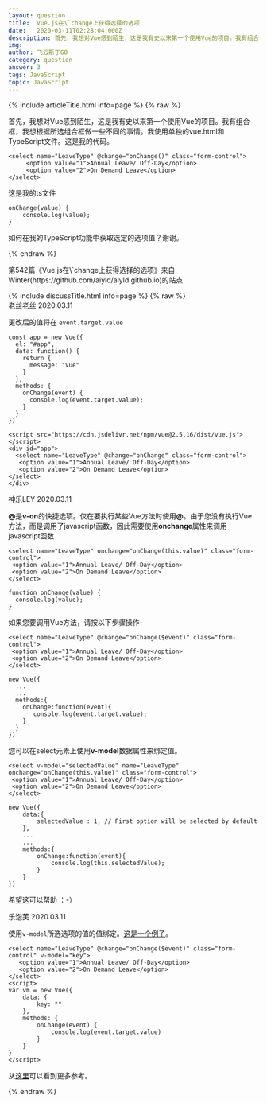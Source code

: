 ```yaml
---
layout: question
title:  Vue.js在\`change上获得选择的选项
date:   2020-03-11T02:28:04.000Z
description: 首先，我想对Vue感到陌生，这是我有史以来第一个使用Vue的项目。我有组合框，我想根据所选组合框做一些不同的事情。我使用单独的vue.html和TypeScript文件...
img: 
author: 飞云斯丁GO
category: question
answer: 3
tags: JavaScript
topic: JavaScript
---
```

<div class="article-root">
  <div class="article">
    {% include articleTitle.html info=page %}
    {% raw %}
    <div class="article-content"><p><font style="vertical-align: inherit;"><font style="vertical-align: inherit;">首先，我想对Vue感到陌生，这是我有史以来第一个使用Vue的项目。</font><font style="vertical-align: inherit;">我有组合框，我想根据所选组合框做一些不同的事情。</font><font style="vertical-align: inherit;">我使用单独的vue.html和TypeScript文件。</font><font style="vertical-align: inherit;">这是我的代码。</font></font></p>

<pre><code>&lt;select name="LeaveType" @change="onChange()" class="form-control"&gt;<font></font>
     &lt;option value="1"&gt;Annual Leave/ Off-Day&lt;/option&gt;<font></font>
     &lt;option value="2"&gt;On Demand Leave&lt;/option&gt;<font></font>
&lt;/select&gt;<font></font>
</code></pre>

<p><font style="vertical-align: inherit;"><font style="vertical-align: inherit;">这是我的ts文件</font></font></p>

<pre><code>onChange(value) {<font></font>
    console.log(value);<font></font>
}<font></font>
</code></pre>

<p><font style="vertical-align: inherit;"><font style="vertical-align: inherit;">如何在我的TypeScript功能中获取选定的选项值？</font><font style="vertical-align: inherit;">谢谢。</font></font></p></div>
    {% endraw %}
  </div>
  <p class="winter_mark">第542篇《Vue.js在\`change上获得选择的选项》来自Winter(https://github.com/aiyld/aiyld.github.io)的站点</p>
  <div class="discuss-wrapper">
    {% include discussTitle.html info=page %}
    {% raw %}
    <div class="discuss-item">
        <div class="discuss-parent">
          <div class="discuss-meta">
            <span class="discuss-user">老丝老丝</span>
            <span class="discuss-time">2020.03.11</span>
          </div>
          <div class="discuss-comment"><p><font style="vertical-align: inherit;"><font style="vertical-align: inherit;">更改后的值将在 </font></font><code>event.target.value</code></p>

<p></p><div class="snippet" data-lang="js" data-hide="false" data-console="true" data-babel="true">
<div class="snippet-code">
<pre class="snippet-code-js lang-js prettyprint-override"><code>const app = new Vue({<font></font>
  el: "#app",<font></font>
  data: function() {<font></font>
    return {<font></font>
      message: "Vue"<font></font>
    }<font></font>
  },<font></font>
  methods: {<font></font>
    onChange(event) {<font></font>
      console.log(event.target.value);<font></font>
    }<font></font>
  }<font></font>
})</code></pre>
<pre class="snippet-code-html lang-html prettyprint-override"><code>&lt;script src="https://cdn.jsdelivr.net/npm/vue@2.5.16/dist/vue.js"&gt;&lt;/script&gt;<font></font>
&lt;div id="app"&gt;<font></font>
  &lt;select name="LeaveType" @change="onChange" class="form-control"&gt;<font></font>
   &lt;option value="1"&gt;Annual Leave/ Off-Day&lt;/option&gt;<font></font>
   &lt;option value="2"&gt;On Demand Leave&lt;/option&gt;<font></font>
&lt;/select&gt;<font></font>
&lt;/div&gt;</code></pre>
</div>
</div>
<p></p></div>
        </div></div><div class="discuss-item">
        <div class="discuss-parent">
          <div class="discuss-meta">
            <span class="discuss-user">神乐LEY</span>
            <span class="discuss-time">2020.03.11</span>
          </div>
          <div class="discuss-comment"><p><strong><font style="vertical-align: inherit;"><font style="vertical-align: inherit;">@</font></font></strong><font style="vertical-align: inherit;"><font style="vertical-align: inherit;">是</font></font><strong><font style="vertical-align: inherit;"><font style="vertical-align: inherit;">v-on</font></font></strong><font style="vertical-align: inherit;"><font style="vertical-align: inherit;">的快捷选项</font><font style="vertical-align: inherit;">。</font><font style="vertical-align: inherit;">仅在要执行某些Vue方法时</font><font style="vertical-align: inherit;">使用</font></font><strong><font style="vertical-align: inherit;"><font style="vertical-align: inherit;">@</font></font></strong><font style="vertical-align: inherit;"><font style="vertical-align: inherit;">。</font><font style="vertical-align: inherit;">由于您没有执行Vue方法，而是调用了javascript函数，因此需要使用</font></font><strong><font style="vertical-align: inherit;"><font style="vertical-align: inherit;">onchange</font></font></strong><font style="vertical-align: inherit;"><font style="vertical-align: inherit;">属性来调用javascript函数</font></font></p>

<pre><code>&lt;select name="LeaveType" onchange="onChange(this.value)" class="form-control"&gt;<font></font>
 &lt;option value="1"&gt;Annual Leave/ Off-Day&lt;/option&gt;<font></font>
 &lt;option value="2"&gt;On Demand Leave&lt;/option&gt;<font></font>
&lt;/select&gt;<font></font>
<font></font>
function onChange(value) {<font></font>
  console.log(value);<font></font>
}<font></font>
</code></pre>

<p><font style="vertical-align: inherit;"><font style="vertical-align: inherit;">如果您要调用Vue方法，请按以下步骤操作-</font></font></p>

<pre><code>&lt;select name="LeaveType" @change="onChange($event)" class="form-control"&gt;<font></font>
 &lt;option value="1"&gt;Annual Leave/ Off-Day&lt;/option&gt;<font></font>
 &lt;option value="2"&gt;On Demand Leave&lt;/option&gt;<font></font>
&lt;/select&gt;<font></font>
<font></font>
new Vue({<font></font>
  ...<font></font>
  ...<font></font>
  methods:{<font></font>
    onChange:function(event){<font></font>
       console.log(event.target.value);<font></font>
    }<font></font>
  }<font></font>
})<font></font>
</code></pre>

<p><font style="vertical-align: inherit;"><font style="vertical-align: inherit;">您可以</font><font style="vertical-align: inherit;">在select元素上</font><font style="vertical-align: inherit;">使用</font></font><strong><font style="vertical-align: inherit;"><font style="vertical-align: inherit;">v-model</font></font></strong><font style="vertical-align: inherit;"><font style="vertical-align: inherit;">数据属性来绑定值。</font></font></p>

<pre><code>&lt;select v-model="selectedValue" name="LeaveType" onchange="onChange(this.value)" class="form-control"&gt;<font></font>
 &lt;option value="1"&gt;Annual Leave/ Off-Day&lt;/option&gt;<font></font>
 &lt;option value="2"&gt;On Demand Leave&lt;/option&gt;<font></font>
&lt;/select&gt;<font></font>
<font></font>
new Vue({<font></font>
    data:{<font></font>
        selectedValue : 1, // First option will be selected by default<font></font>
    },<font></font>
    ...<font></font>
    ...<font></font>
    methods:{<font></font>
        onChange:function(event){<font></font>
            console.log(this.selectedValue);<font></font>
        }<font></font>
    }<font></font>
})<font></font>
</code></pre>

<p><font style="vertical-align: inherit;"><font style="vertical-align: inherit;">希望这可以帮助 ：-）</font></font></p></div>
        </div></div><div class="discuss-item">
        <div class="discuss-parent">
          <div class="discuss-meta">
            <span class="discuss-user">乐泡芙</span>
            <span class="discuss-time">2020.03.11</span>
          </div>
          <div class="discuss-comment"><p><font style="vertical-align: inherit;"><font style="vertical-align: inherit;">使用</font></font><code>v-model</code><font style="vertical-align: inherit;"><font style="vertical-align: inherit;">所选选项的值的值绑定。</font></font><a href="https://jsfiddle.net/13qpbzcn/3/" rel="noreferrer"><font style="vertical-align: inherit;"><font style="vertical-align: inherit;">这是一个例子</font></font></a><font style="vertical-align: inherit;"><font style="vertical-align: inherit;">。</font></font></p>

<pre><code>&lt;select name="LeaveType" @change="onChange($event)" class="form-control" v-model="key"&gt;<font></font>
   &lt;option value="1"&gt;Annual Leave/ Off-Day&lt;/option&gt;<font></font>
   &lt;option value="2"&gt;On Demand Leave&lt;/option&gt;<font></font>
&lt;/select&gt;<font></font>
&lt;script&gt;<font></font>
var vm = new Vue({<font></font>
    data: {<font></font>
        key: ""<font></font>
    },<font></font>
    methods: {<font></font>
        onChange(event) {<font></font>
            console.log(event.target.value)<font></font>
        }<font></font>
    }<font></font>
}<font></font>
&lt;/script&gt;<font></font>
</code></pre>

<p><font style="vertical-align: inherit;"><font style="vertical-align: inherit;">从</font></font><a href="https://vuejs.org/v2/guide/forms.html#Select" rel="noreferrer"><font style="vertical-align: inherit;"><font style="vertical-align: inherit;">这里</font></font></a><font style="vertical-align: inherit;"><font style="vertical-align: inherit;">可以看到更多参考</font><font style="vertical-align: inherit;">。</font></font></p></div>
        </div></div>
    {% endraw %}
  </div>
<div>
